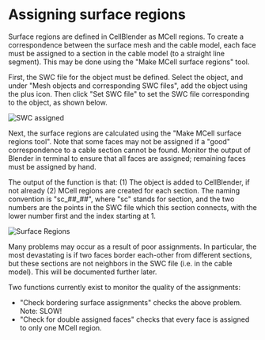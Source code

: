 # Assigning surface regions

Surface regions are defined in CellBlender as MCell regions. To create a correspondence between the surface mesh and the cable model, each face must be assigned to a section in the cable model (to a straight line segment). This may be done using the "Make MCell surface regions" tool.

First, the SWC file for the object must be defined. Select the object, and under "Mesh objects and corresponding SWC files", add the object using the plus icon. Then click "Set SWC file" to set the SWC file corresponding to the object, as shown below.

![SWC assigned](../figures/assigning_surface_regions_1.jpg?raw=true "SWC assigned")

Next, the surface regions are calculated using the "Make MCell surface regions tool". Note that some faces may not be assigned if a "good" correspondence to a cable section cannot be found. Monitor the output of Blender in terminal to ensure that all faces are assigned; remaining faces must be assigned by hand.

The output of the function is that:
(1) The object is added to CellBlender, if not already
(2) MCell regions are created for each section. The naming convention is "sc_##_##", where "sc" stands for section, and the two numbers are the points in the SWC file which this section connects, with the lower number first and the index starting at 1.

![Surface Regions](../figures/assigning_surface_regions_2.jpg?raw=true "Surface Regions")

Many problems may occur as a result of poor assignments. In particular, the most devastating is if two faces border each-other from different sections, but these sections are not neighbors in the SWC file (i.e. in the cable model). This will be documented further later.

Two functions currently exist to monitor the quality of the assignments:
* "Check bordering surface assignments" checks the above problem. Note: SLOW!
* "Check for double assigned faces" checks that every face is assigned to only one MCell region.
